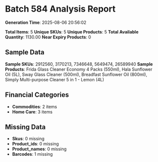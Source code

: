 # Batch 584 Analysis Report

**Generation Time**: 2025-08-06 20:56:02

**Total Items**: 5
**Unique SKUs**: 5
**Unique Products**: 5
**Total Available Quantity**: 1130.00
**Near Expiry Products**: 0

## Sample Data
**Sample SKUs**: 2912560, 3170213, 7346648, 5649474, 26589940
**Sample Products**: Frida Glass Cleaner Economy 4 Packs (550ml), Hala Sunflower Oil (5L), Sway Glass Cleaner (500ml), Breadfast Sunflower Oil (800ml), Simply Multi-purpose Cleaner 5 in 1 - Lemon (4L)

## Financial Categories
- **Commodities**: 2 items
- **Home Care**: 3 items

## Missing Data
- **Skus**: 0 missing
- **Product_ids**: 0 missing
- **Product_names**: 0 missing
- **Barcodes**: 1 missing
